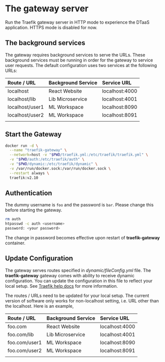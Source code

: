 # The gateway server

Run the Traefik gateway server in HTTP mode to experience the DTaaS application.
HTTPS mode is disabled for now.

## The background services

The gateway requires background services to serve the URLs. These background
services must be running in order for the gateway to service user requests.
The default configuration uses two services at the following URLs:

| Route / URL     | Background Service | Service URL    |
| :-------------- | :----------------- | :------------- |
| localhost       | React Website      | localhost:4000 |
| localhost/lib   | Lib Microservice   | localhost:4001 |
| localhost/user1 | ML Workspace       | localhost:8090 |
| localhost/user2 | ML Workspace       | localhost:8091 |
|                 |

## Start the Gateway

```bash
docker run -d \
  --name "traefik-gateway" \
  --network=host -v "$PWD/traefik.yml:/etc/traefik/traefik.yml" \
  -v "$PWD/auth:/etc/traefik/auth" \
  -v "$PWD/dynamic:/etc/traefik/dynamic" \
  -v /var/run/docker.sock:/var/run/docker.sock \
  --restart always \
  traefik:v2.10
```

## Authentication

The dummy username is `foo` and the password is `bar`.
Please change this before starting the gateway.

```bash
rm auth
htpasswd -c auth <username>
password: <your password>
```

The change in password becomes effective upon restart of **traefik-gateway** container.

## Update Configuration

The gateway serves routes specified in _dynamic/fileConfig.yml_ file.
The **traefik-gateway** gateway comes with ability to receive dynamic configuration.
You can update the configuration in this file to reflect your local setup.
See [Traefik help docs](https://doc.traefik.io/traefik/providers/file/)
for more information.

The routes / URLs need to be updated for your local setup.
The current version of software only works for non-localhost
setting, i.e. URL other than the localhost. Here is an example,

| Route / URL   | Background Service | Service URL    |
| :------------ | :----------------- | :------------- |
| foo.com       | React Website      | localhost:4000 |
| foo.com/lib   | Lib Microservice   | localhost:4001 |
| foo.com/user1 | ML Workspace       | localhost:8090 |
| foo.com/user2 | ML Workspace       | localhost:8091 |
|               |
